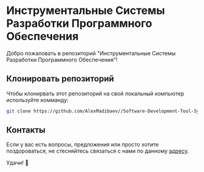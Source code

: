 # Инструментальные Системы Разработки Программного Обеспечения

Добро пожаловать в репозиторий "Инструментальные Системы Разработки Программного Обеспечения"!

## Клонировать репозиторий

Чтобы клонирвать этот репозиторий на свой локальный компьютер используйте комманду:

```bash
git clone https://github.com/AlexMadibaev//Software-Development-Tool-Systems.git
```

## Контакты

Если у вас есть вопросы, предложения или просто хотите поздороваться, не стесняйтесь связаться с нами по данному [адресу](mailto:a.madibaev@gmail.com).

Удачи! 🚀
